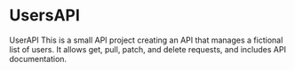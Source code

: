 # UsersAPI
UserAPI 
This is a small API project creating an API that manages a fictional list of users. It allows get, pull, patch, and delete requests, and includes API documentation.
